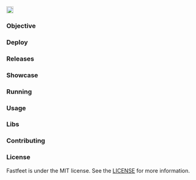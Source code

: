 <a href="https://github.com/carloskotacho/softmoney-backend/blob/master/LICENSE">
    <img src="https://img.shields.io/static/v1?label=license&message=MIT&color=informational" height="18"/>
</a>

### Objective

### Deploy

### Releases

### Showcase

### Running

### Usage

### Libs

### Contributing

### License

Fastfeet is under the MIT license. See the [LICENSE](https://github.com/carloskotacho/softmoney-api/blob/master/LICENSE) for more information.
